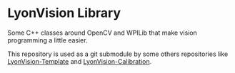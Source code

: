 # LyonVision Library

Some C++ classes around OpenCV and WPILib that make vision programming a little easier.

This repository is used as a git submodule by some others repositories like [LyonVision-Template](https://github.com/Team5553-RoboLyon/LyonVision-Template) and [LyonVision-Calibration](https://github.com/Team5553-RoboLyon/LyonVision-Calibration).